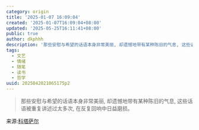 ```yaml
---
category: origin
title: '2025-01-07 16:09:04'
created: '2025-01-07T16:09:04+08:00'
updated: '2025-05-25T16:11:41+08:00'
public: true
author: dkphhh
description: '那些安慰与希望的话语本身非常美丽, 却遗憾地带有某种陈旧的气息, 这些话语被重复讲述过太多次, 在反复回响中日益磨损……'
tags:
  - 文艺
  - 情绪
  - 随笔
  - 读书
  - 哲学
uuid: 2025042021065175p2
---
```


> 那些安慰与希望的话语本身非常美丽, 却遗憾地带有某种陈旧的气息, 这些话语被重复讲述过太多次, 在反复回响中日益磨损。

来源:[科塔萨尔](https://www.douban.com/note/839460047/?_i=6237305TGSqXzE)
